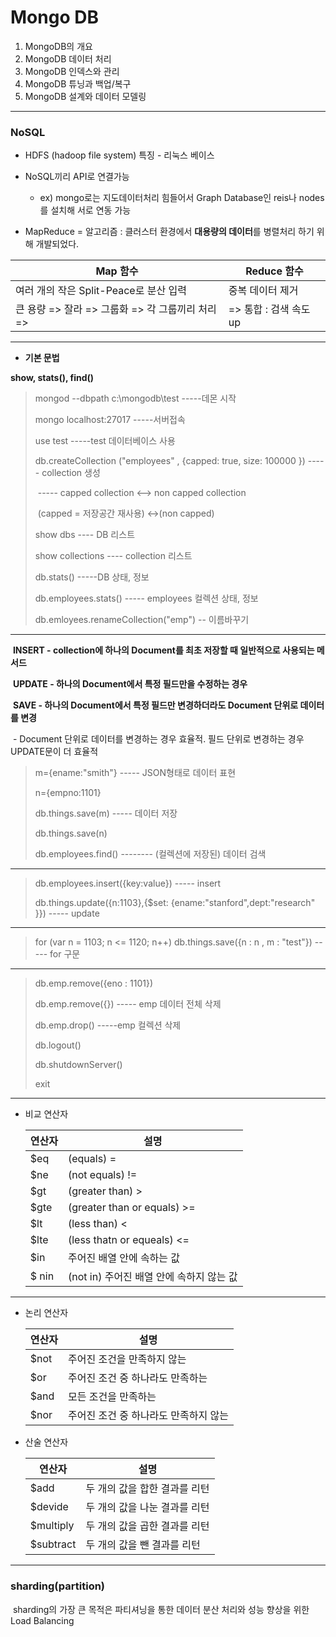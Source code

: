 # Mongo DB

1. MongoDB의 개요
2. MongoDB 데이터 처리
3. MongoDB 인덱스와 관리
4. MongoDB 튜닝과 백업/복구
5. MongoDB 설계와 데이터 모델링

---

### NoSQL

* HDFS (hadoop file system) 특징 - 리눅스 베이스



* NoSQL끼리 API로 연결가능
  * ex) mongo로는 지도데이터처리 힘들어서 Graph Database인 reis나 nodes를 설치해 서로 연동 가능

* MapReduce = 알고리즘 : 클러스터 환경에서 **대용량의 데이터**를 병렬처리 하기 위해 개발되었다.

| Map 함수                                         | Reduce 함수                    |
| ------------------------------------------------ | ------------------------------ |
| 여러 개의 작은 Split-Peace로 분산 입력           | 중복 데이터 제거               |
| 큰 용량 => 잘라 => 그룹화 => 각 그룹끼리 처리 => | => 통합      :    검색 속도 up |



---

*  **기본 문법**

  **show, stats(), find()**

> mongod --dbpath c:\mongodb\test  															-----데몬 시작
>
> mongo localhost:27017 																						-----서버접속
>
> use test 																													-----test 데이터베이스 사용
>
> db.createCollection ("employees" , {capped: true, size: 100000 })     		   ----- collection 생성
>
> ​															----- capped collection <--> non capped collection
>
> ​																	(capped = 저장공간 재사용) <->(non capped)
>
> show dbs																												  ---- DB 리스트
>
> show collections  																									---- collection  리스트
>
> db.stats()  																												-----DB 상태, 정보
>
> db.employees.stats()  																					 ----- employees 컬렉션 상태, 정보
>
> db.emloyees.renameCollection("emp")     														 -- 이름바꾸기

---



​	**INSERT - collection에 하나의 Document를 최초 저장할 때 일반적으로 사용되는 메서드**

​	**UPDATE - 하나의 Document에서 특정 필드만을 수정하는 경우**

​	**SAVE - 하나의 Document에서 특정 필드만 변경하더라도 Document 단위로 데이터를 변경**

​		- Document 단위로 데이터를 변경하는 경우 효율적. 필드 단위로 변경하는 경우 UPDATE문이 더 효율적

>m={ename:"smith"}                  																	       ----- JSON형태로 데이터 표현
>
> n={empno:1101}
>
>db.things.save(m)                     																			       ----- 데이터 저장
>
>db.things.save(n)
>
>db.employees.find()                        															  -------- (컬렉션에 저장된) 데이터 검색

---

>db.employees.insert({key:value})                                                                           	  ----- insert
>
>db.things.update({n:1103},{$set: {ename:"stanford",dept:"research" }})          	----- update 

---

> for (var n = 1103; n <= 1120; n++) db.things.save({n : n , m : "test"})   					 ----- for 구문

---

>db.emp.remove({eno : 1101})
>
>db.emp.remove({})  																								 -----  emp 데이터 전체 삭제
>
>db.emp.drop()      																									  -----emp 컬렉션 삭제
>
>db.logout()
>
>db.shutdownServer()
>
>exit



---

* 비교 연산자

  | 연산자 | 설명                                     |
  | ------ | ---------------------------------------- |
  | $eq    | (equals)  =                              |
  | $ne    | (not equals) !=                          |
  | $gt    | (greater than) >                         |
  | $gte   | (greater than or equals) >=              |
  | $lt    | (less than) <                            |
  | $lte   | (less thatn or equeals) <=               |
  | $in    | 주어진 배열 안에 속하는 값               |
  | $ nin  | (not in) 주어진 배열 안에 속하지 않는 값 |

---

* 논리 연산자

  | 연산자 | 설명                                  |
  | ------ | ------------------------------------- |
  | $not   | 주어진 조건을 만족하지 않는           |
  | $or    | 주어진 조건 중 하나라도 만족하는      |
  | $and   | 모든 조건을 만족하는                  |
  | $nor   | 주어진 조건 중 하나라도 만족하지 않는 |

* 산술 연산자

  | 연산자    | 설명                          |
  | --------- | ----------------------------- |
  | $add      | 두 개의 값을 합한 결과를 리턴 |
  | $devide   | 두 개의 값을 나눈 결과를 리턴 |
  | $multiply | 두 개의 값을 곱한 결과를 리턴 |
  | $subtract | 두 개의 값을 뺀 결과를 리턴   |

---

### sharding(partition)

​	sharding의 가장 큰 목적은 파티셔닝을 통한 데이터 분산 처리와 성능 향상을 위한 Load Balancing




